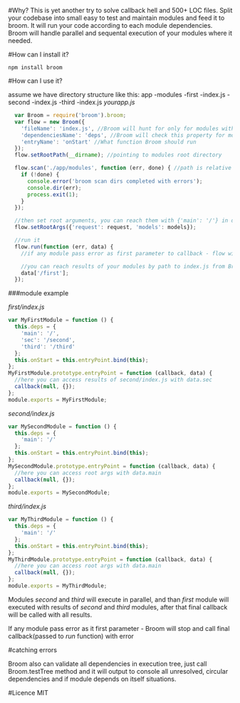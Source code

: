 #Why?
This is yet another try to solve callback hell and 500+ LOC files. Split your codebase into small easy to test and maintain modules and feed it to broom. It will run your code according
to each module dependencies. Broom will handle parallel and sequental execution of your modules where it needed.

#How can I install it?

`npm install broom`

#How can I use it?

assume we have directory structure like this:
  app
  -modules
   -first
    -index.js
   -second
    -index.js
   -third
    -index.js
*yourapp.js*
```javascript
  var Broom = require('broom').broom;
  var flow = new Broom({
    'fileName': 'index.js', //Broom will hunt for only for modules with this name, so you can put any files in brooms module directory.
    'dependenciesName': 'deps', //Broom will check this property for module dependencies
    'entryName': 'onStart' //What function Broom should run
  });
  flow.setRootPath(__dirname); //pointing to modules root directory

  flow.scan('./app/modules', function (err, done) { //path is relative to rootPath
    if (!done) {
      console.error('broom scan dirs completed with errors');
      console.dir(err);
      process.exit(1);
    }
  });

  //then set root arguments, you can reach them with {'main': '/'} in deps property of your modules
  flow.setRootArgs({'request': request, 'models': models});

  //run it
  flow.run(function (err, data) {
    //if any module pass error as first parameter to callback - flow will stop immideately and call final callback

    //you can reach results of your modules by path to index.js from Broom`s root
    data['/first'];
  });

```

###module example


*first/index.js*
```javascript
var MyFirstModule = function () {
  this.deps = {
    'main': '/',
    'sec': '/second',
    'third': '/third'
  };
  this.onStart = this.entryPoint.bind(this);
};
MyFirstModule.prototype.entryPoint = function (callback, data) {
  //here you can access results of second/index.js with data.sec
  callback(null, {});
};
module.exports = MyFirstModule;
```
*second/index.js*
```javascript
var MySecondModule = function () {
  this.deps = {
    'main': '/'
  };
  this.onStart = this.entryPoint.bind(this);
};
MySecondModule.prototype.entryPoint = function (callback, data) {
  //here you can access root args with data.main
  callback(null, {});
};
module.exports = MySecondModule;
```

*third/index.js*
```javascript
var MyThirdModule = function () {
  this.deps = {
    'main': '/'
  };
  this.onStart = this.entryPoint.bind(this);
};
MyThirdModule.prototype.entryPoint = function (callback, data) {
  //here you can access root args with data.main
  callback(null, {});
};
module.exports = MyThirdModule;
```

Modules *second* and *third* will execute in parallel, and than *first* module will executed with results of *second* and *third* modules, after that final callback will be called with all results.

If any module pass error as it first parameter - Broom will stop and call final callback(passed to *run* function) with error

#catching errors

Broom also can validate all dependencies in execution tree, just call Broom.testTree method and it will output to console all unresolved, circular dependencies and if module depends on itself situations.


#Licence
MIT

